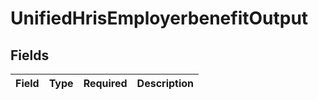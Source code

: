 # UnifiedHrisEmployerbenefitOutput


## Fields

| Field       | Type        | Required    | Description |
| ----------- | ----------- | ----------- | ----------- |